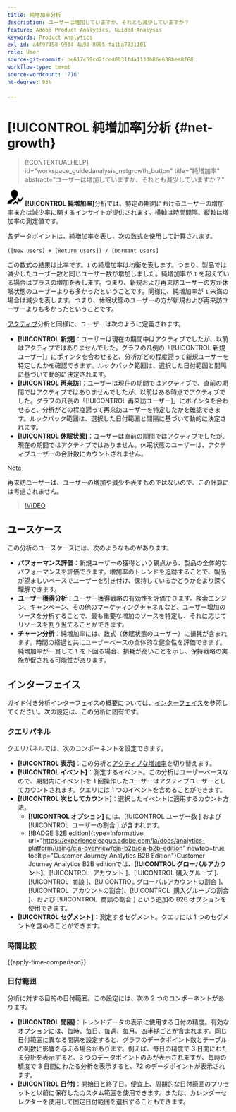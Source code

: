 ```yaml
---
title: 純増加率分析
description: ユーザーは増加していますか、それとも減少していますか？
feature: Adobe Product Analytics, Guided Analysis
keywords: Product Analytics
exl-id: a4f97458-9934-4a98-8005-fa1ba7831101
role: User
source-git-commit: be617c59cd2fced0031fda1130b86e638bee8f68
workflow-type: tm+mt
source-wordcount: '716'
ht-degree: 93%

---
```


# [!UICONTROL 純増加率]分析 {#net-growth}

<!-- markdownlint-disable MD034 -->

>[!CONTEXTUALHELP]
>id="workspace_guidedanalysis_netgrowth_button"
>title="純増加率"
>abstract="ユーザーは増加していますか、それとも減少していますか？"

<!-- markdownlint-enable MD034 -->

![NetGrowth](/help/assets/icons/NetGrowth.svg) **[!UICONTROL 純増加率]**&#x200B;分析では、特定の期間におけるユーザーの増加率または減少率に関するインサイトが提供されます。横軸は時間間隔、縦軸は増加率の測定値です。

各データポイントは、純増加率を表し、次の数式を使用して計算されます。

`([New users] + [Return users]) / [Dormant users]`

この数式の結果は比率です。`1` の純増加率は均衡を表します。つまり、製品では減少したユーザー数と同じユーザー数が増加しました。純増加率が `1` を超えている場合はプラスの増加を表します。つまり、新規および再来訪ユーザーの方が休眠状態のユーザーよりも多かったということです。同様に、純増加率が `1` 未満の場合は減少を表します。つまり、休眠状態のユーザーの方が新規および再来訪ユーザーよりも多かったということです。

[アクティブ](active-growth.md)分析と同様に、ユーザーは次のように定義されます。

* **[!UICONTROL 新規]**：ユーザーは現在の期間中はアクティブでしたが、以前はアクティブではありませんでした。グラフの凡例の「[!UICONTROL 新規ユーザー]」にポインタを合わせると、分析がどの程度遡って新規ユーザーを特定したかを確認できます。ルックバック範囲は、選択した日付範囲と間隔に基づいて動的に決定されます。
* **[!UICONTROL 再来訪]**：ユーザーは現在の期間ではアクティブで、直前の期間ではアクティブではありませんでしたが、以前はある時点でアクティブでした。グラフの凡例の「[!UICONTROL 再来訪ユーザー]」にポインタを合わせると、分析がどの程度遡って再来訪ユーザーを特定したかを確認できます。ルックバック範囲は、選択した日付範囲と間隔に基づいて動的に決定されます。
* **[!UICONTROL 休眠状態]**：ユーザーは直前の期間ではアクティブでしたが、現在の期間ではアクティブではありません。休眠状態のユーザーは、アクティブユーザーの合計数にカウントされません。

>[!NOTE]
>
>再来訪ユーザーは、ユーザーの増加や減少を表すものではないので、この計算には考慮されません。

>[!VIDEO](https://video.tv.adobe.com/v/3423463/?captions=jpn&quality=12&learn=on)


## ユースケース

この分析のユースケースには、次のようなものがあります。

* **パフォーマンス評価**：新規ユーザーの獲得という観点から、製品の全体的なパフォーマンスを評価できます。増加率のトレンドを追跡することで、製品が望ましいペースでユーザーを引き付け、保持しているかどうかをより深く理解できます。
* **ユーザー獲得分析**：ユーザー獲得戦略の有効性を評価できます。検索エンジン、キャンペーン、その他のマーケティングチャネルなど、ユーザー増加のソースを分析することで、最も重要な増加のソースを特定し、それに応じてリソースを割り当てることができます。
* **チャーン分析**：純増加率には、数式（休眠状態のユーザー）に損耗が含まれます。時間の経過と共にユーザーベースの全体的な健全性を評価できます。純増加率が一貫して `1` を下回る場合、損耗が高いことを示し、保持戦略の実施が促される可能性があります。

## インターフェイス

ガイド付き分析インターフェイスの概要については、[インターフェイス](../overview.md#interface)を参照してください。次の設定は、この分析に固有です。

### クエリパネル

クエリパネルでは、次のコンポーネントを設定できます。

* **[!UICONTROL 表示]**：この分析と[アクティブな増加率](active-growth.md)を切り替えます。
* **[!UICONTROL イベント]**：測定するイベント。この分析はユーザーベースなので、期間内にイベントを 1 回操作したユーザーはアクティブユーザーとしてカウントされます。クエリには 1 つのイベントを含めることができます。
* **[!UICONTROL 次としてカウント]**：選択したイベントに適用するカウント方法。 <ul><li>**[!UICONTROL オプション]** には、[!UICONTROL &#x200B; ユーザー数 &#x200B;] および [!UICONTROL &#x200B; ユーザーの割合 &#x200B;] が含まれます。</li><li>[!BADGE B2B edition]{type=Informative url="https://experienceleague.adobe.com/ja/docs/analytics-platform/using/cja-overview/cja-b2b/cja-b2b-edition" newtab=true tooltip="Customer Journey Analytics B2B Edition"}Customer Journey Analytics B2B editionでは、**[!UICONTROL グローバルアカウント]**、[!UICONTROL &#x200B; アカウント &#x200B;]、[!UICONTROL &#x200B; 購入グループ &#x200B;]、[!UICONTROL &#x200B; 商談 &#x200B;]、[!UICONTROL &#x200B; グローバルアカウントの割合 &#x200B;]、[!UICONTROL &#x200B; アカウントの割合 &#x200B;]、[!UICONTROL &#x200B; 購入グループの割合 &#x200B;]、および [!UICONTROL &#x200B; 商談の割合 &#x200B;] という追加の  B2B オプションを使用できます。</li></ul>
* **[!UICONTROL セグメント]**：測定するセグメント。クエリには 1 つのセグメントを含めることができます。

### 時間比較

{{apply-time-comparison}}

### 日付範囲

分析に対する目的の日付範囲。この設定には、次の 2 つのコンポーネントがあります。

* **[!UICONTROL 間隔]**：トレンドデータの表示に使用する日付の精度。有効なオプションには、毎時、毎日、毎週、毎月、四半期ごとが含まれます。同じ日付範囲に異なる間隔を設定すると、グラフのデータポイント数とテーブルの列数に影響を与える場合があります。例えば、毎日の精度で 3 日間にわたる分析を表示すると、3 つのデータポイントのみが表示されますが、毎時の精度で 3 日間にわたる分析を表示すると、72 のデータポイントが表示されます。
* **[!UICONTROL 日付]**：開始日と終了日。便宜上、周期的な日付範囲のプリセットと以前に保存したカスタム範囲を使用できます。または、カレンダーセレクターを使用して固定日付範囲を選択することもできます。

<!-- 
## Example

See below for an example of the analysis.

![Net growth compare](../assets/net-growth-compare.png)

-->
